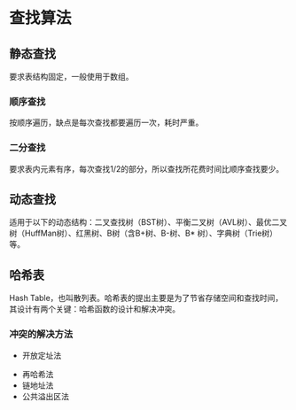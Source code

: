 # 查找算法
## 静态查找
要求表结构固定，一般使用于数组。
### 顺序查找
按顺序遍历，缺点是每次查找都要遍历一次，耗时严重。
### 二分查找
要求表内元素有序，每次查找1/2的部分，所以查找所花费时间比顺序查找要少。
## 动态查找
适用于以下的动态结构：二叉查找树（BST树）、平衡二叉树（AVL树）、最优二叉树（HuffMan树）、红黑树、B树（含B+树、B-树、B* 树）、字典树（Trie树）等。  

## 哈希表
Hash Table，也叫散列表。哈希表的提出主要是为了节省存储空间和查找时间，其设计有两个关键：哈希函数的设计和解决冲突。
### 冲突的解决方法
* 开放定址法  
- 再哈希法
- 链地址法
- 公共溢出区法
